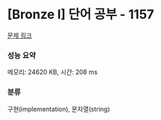 # [Bronze I] 단어 공부 - 1157 

[문제 링크](https://www.acmicpc.net/problem/1157) 

### 성능 요약

메모리: 24620 KB, 시간: 208 ms

### 분류

구현(implementation), 문자열(string)

